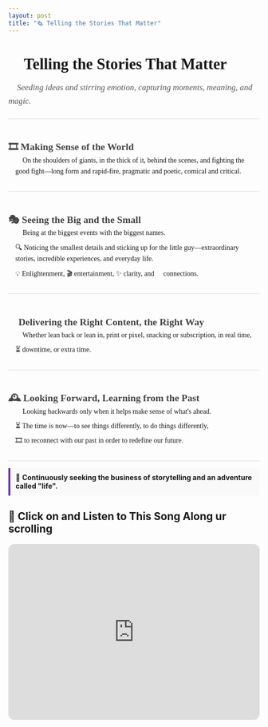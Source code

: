 ```yaml
---
layout: post
title: "🗞 Telling the Stories That Matter"
---
```


<style>
.section {
  font-family: Georgia, serif;
  line-height: 1.6;
  padding: 1.5em 0;
  border-bottom: 1px solid #ddd;
}

.headline {
  font-size: 2.2em;
  font-weight: bold;
  margin-bottom: 0.3em;
  font-family: "Times New Roman", Times, serif;
}

.lead {
  font-style: italic;
  font-size: 1.2em;
  color: #555;
}

.highlight {
  background: #f9f9f9;
  padding: 0.75em;
  margin: 1em 0;
  border-left: 4px solid rebeccapurple;
}

.subhead {
  font-size: 1.4em;
  font-weight: bold;
  color: #444;
  margin-top: 1em;
}

.bullet-line {
  margin-left: 1em;
  margin-bottom: 0.5em;
}
</style>

<div class="section">
  <div class="headline">📝 Telling the Stories That Matter</div>
  <div class="lead">🌱 Seeding ideas and stirring emotion, capturing moments, meaning, and magic.</div>
</div>

<div class="section">
  <div class="subhead">🎞 Making Sense of the World</div>
  <div class="bullet-line">🚀 On the shoulders of giants, in the thick of it, behind the scenes, and fighting the good fight—long form and rapid-fire, pragmatic and poetic, comical and critical.</div>
</div>

<div class="section">
  <div class="subhead">🎭 Seeing the Big and the Small</div>
  <div class="bullet-line">🎤 Being at the biggest events with the biggest names.</div>
  <div class="bullet-line">🔍 Noticing the smallest details and sticking up for the little guy—extraordinary stories, incredible experiences, and everyday life.</div>
  <div class="bullet-line">💡 Enlightenment, 🎬 entertainment, ✨ clarity, and 🔗 connections.</div>
</div>

<div class="section">
  <div class="subhead">📡 Delivering the Right Content, the Right Way</div>
  <div class="bullet-line">📱 Whether lean back or lean in, print or pixel, snacking or subscription, in real time,</div>
  <div class="bullet-line">⏳ downtime, or extra time.</div>
</div>

<div class="section">
  <div class="subhead">🕰 Looking Forward, Learning from the Past</div>
  <div class="bullet-line">🔄 Looking backwards only when it helps make sense of what's ahead.</div>
  <div class="bullet-line">⏳ The time is now—to see things differently, to do things differently,</div>
  <div class="bullet-line">🎞 to reconnect with our past in order to redefine our future.</div>
</div>

<div class="highlight">
  💬 <strong>Continuously seeking the business of storytelling and an adventure called "life".</strong>
</div>

## 🎵 Click on and Listen to This Song Along ur scrolling 

<iframe style="border-radius:12px" src="https://open.spotify.com/embed/track/0gJBPDy458wPeWGHei3TvO?utm_source=generator" width="100%" height="352" frameBorder="0" allowfullscreen="" allow="autoplay; clipboard-write; encrypted-media; fullscreen; picture-in-picture" loading="lazy"></iframe>


